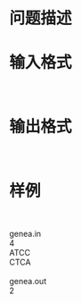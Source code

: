 

# 问题描述</b>



# 输入格式


<br/>

# 输出格式


<br/>

# 样例


<br/>
<p>
genea.in<br/>
4<br/>
ATCC<br/>
CTCA<br/>
<br/>
genea.out<br/>
2
</p>

